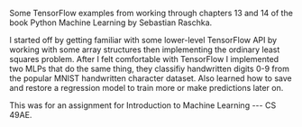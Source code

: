 Some TensorFlow examples from working through chapters 13 and 14 of the book Python Machine Learning by Sebastian Raschka. 

I started off by getting familiar with some lower-level TensorFlow API by working with some array structures then implementing
the ordinary least squares problem. After I felt comfortable with TensorFlow I implemented two MLPs that do the same thing, they
classifiy handwritten digits 0-9 from the popular MNIST handwritten character dataset. Also learned how to save and restore a
regression model to train more or make predictions later on.

This was for an assignment for Introduction to Machine Learning ---  CS 49AE.
